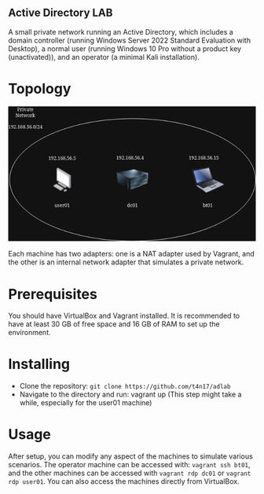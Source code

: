 ## Active Directory LAB

A small private network running an Active Directory, which includes a domain controller (running Windows Server 2022 Standard Evaluation with Desktop), a normal user (running Windows 10 Pro without a product key (unactivated)), and an operator (a minimal Kali installation).

# Topology

![alt text](https://github.com/T4n17/adlab/blob/main/NetworkTopology.png)

Each machine has two adapters: one is a NAT adapter used by Vagrant, and the other is an internal network adapter that simulates a private network.


# Prerequisites

You should have VirtualBox and Vagrant installed.
It is recommended to have at least 30 GB of free space and 16 GB of RAM to set up the environment.

# Installing

- Clone the repository: `git clone https://github.com/t4n17/adlab`
- Navigate to the directory and run: vagrant up (This step might take a while, especially for the user01 machine)

# Usage

After setup, you can modify any aspect of the machines to simulate various scenarios. The operator machine can be accessed with: `vagrant ssh bt01`, and the other machines can be accessed with `vagrant rdp dc01` or `vagrant rdp user01`. You can also access the machines directly from VirtualBox.
